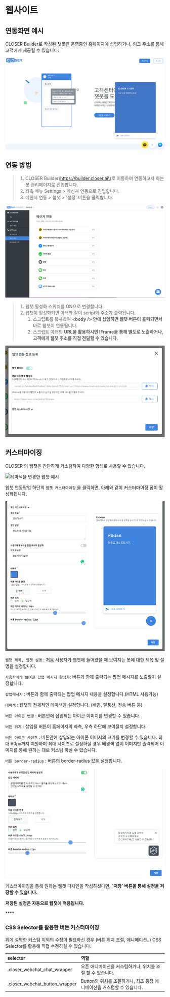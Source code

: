 # 웹사이트



## 연동화면 예시 <a id="undefined"></a>

CLOSER Builder로 작성된 챗봇은 운영중인 홈페이지에 삽입하거나, 링크 주소를 통해 고객에게 제공될 수 있습니다.

![](../../.gitbook/assets/image%20%289%29.png)

## 연동 방법 <a id="undefined-1"></a>

> 1. CLOSER Builder\(https://builder.closer.ai\)로 이동하여 연동하고자 하는 봇 관리페이지로 진입합니다.
> 2. 좌측 메뉴 Settings &gt; 메신져 연동으로 진입합니다.
> 3. 메신저 연동 &gt; 웹챗 &gt; '설정' 버튼을 클릭합니다.

![&#xBD07; &#xAD00;&#xB9AC; &#xD398;&#xC774;&#xC9C0; &amp;gt; Settings &amp;gt; &#xBA54;&#xC2E0;&#xC800; &#xC5F0;&#xB3D9;](../../.gitbook/assets/image%20%285%29.png)

> 1. 웹챗 활성화 스위치를 ON으로 변경합니다.
> 2. 웹챗이 활성화되면 아래와 같이 script와 주소가 출력됩니다.
>    1. 스크립트를 복사하여 **&lt;body /&gt; 안에 삽입하면 웹챗 버튼이 출력되면서** 바로 웹챗이 연동됩니다.
>    2. 스크립트 아래의 **URL을 활용하시면 IFrame을 통해 별도로 노출하거나, 고객에게 웹챗 주소를 직접 전달할 수 있습니다.**

![&#xBA54;&#xC2E0;&#xC800; &#xC5F0;&#xB3D9; &amp;gt; &#xC6F9;&#xCC57; &#xC124;&#xC815; &amp;gt; &#xC6F9;&#xCC57; &#xD65C;&#xC131;&#xD654; ON](../../.gitbook/assets/image%20%2811%29.png)

## 커스터마이징 <a id="undefined-2"></a>

CLOSER 의 웹챗은 간단하게 커스텀하여 다양한 형태로 사용할 수 있습니다.

![&#xD14C;&#xB9C8;&#xC0C9;&#xC744; &#xBCC0;&#xACBD;&#xD55C; &#xC6F9;&#xCC57; &#xC608;&#xC2DC;](https://blobscdn.gitbook.com/v0/b/gitbook-28427.appspot.com/o/assets%2F-LIi54aBS9X3UFC1TBaY%2F-LRjk85TIFJ7jGnyiSXy%2F-LRjkOg6tmtXnYS2_KF9%2Fimage.png?alt=media&token=470aa2b7-9782-4411-a3cc-352b855deeab)

웹챗 연동팝업 하단의 `웹챗 커스터마이징` 을 클릭하면, 아래와 같이 커스터마이징 폼이 활성화됩니다.

![&#xBD07; &#xAD00;&#xB9AC; &#xD398;&#xC774;&#xC9C0; &amp;gt; Settings &amp;gt; &#xBA54;&#xC2E0;&#xC800; &#xC5F0;&#xB3D9; &amp;gt; &#xC6F9;&#xCC57; &#xCEE4;&#xC2A4;&#xD130;&#xB9C8;&#xC774;&#xC9D5;](../../.gitbook/assets/image%20%284%29.png)

`웹챗 제목, 웹챗 설명` : 처음 사용자가 웹챗에 들어왔을 때 보여지는 봇에 대한 제목 및 설명을 설정합니다.

`사용자에게 보여질 팝업 메시지 활성화`: 버튼과 함께 출력되는 팝업 메시지를 노출할지 설정합니다.

`팝업메시지` : 버튼과 함께 출력되는 팝업 메시지 내용을 설정합니다.\(HTML 사용가능\)

`테마색` : 웹챗의 전체적인 테마색을 설정합니다. \(배경, 말풍선, 전송 버튼 등\)

`버튼 아이콘 변경` : 버튼안에 삽입되는 아이콘 이미지를 변경할 수 있습니다.

`버튼 위치` : 삽입될 버튼이 홈페이지의 좌측, 우측 하단에 보여질지 설정합니다.

`버튼 아이콘 사이즈` : 버튼안에 삽입되는 아이콘 이미지의 크기를 변경할 수 있습니다. 최대 60px까지 지원하며 최대 사이즈로 설정하실 경우 배경색 없이 이미지만 출력되어 이미지를 통해 원하는 대로 커스텀 하실 수 있습니다.

`버튼 border-radius` : 버튼의 border-radius 값을 설정합니다.

![&#xC6F9;&#xCC57; &#xCEE4;&#xC2A4;&#xD130; &#xB9C8;&#xC774;&#xC9D5; &amp;gt; &#xBC84;&#xD2BC;/&#xD31D;&#xC5C5;](../../.gitbook/assets/image%20%2812%29.png)

커스터마이징을 통해 원하는 웹챗 디자인을 작성하셨다면, **\`저장\` 버튼을 통해 설정을 저장할 수 있습니다.**

**저장된 설정은 자동으로 웹챗에 적용됩니다.**

\*\*\*\*

### CSS Selector를 활용한 버튼 커스터마이징 <a id="css-selector"></a>

위에 설명한 커스텀 이외의 수정이 필요하신 경우 \(버튼 위치 조절, 애니메이션..\) CSS Selector를 활용해 직접 수정하실 수 있습니다.

| selector | 역할 |
| :--- | :--- |
| .closer\_webchat\_chat\_wrapper | 오픈 애니메이션을 커스텀하거나, 위치를 조절 할 수 있습니다. |
| .closer\_webchat\_button\_wrapper | Button의 위치를 조절하거나, 최초 등장 애니메이션을 커스텀할 수 있습니다. |

